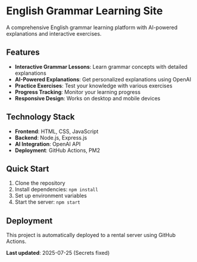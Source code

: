 # English Grammar Learning Site

A comprehensive English grammar learning platform with AI-powered explanations and interactive exercises.

## Features

- **Interactive Grammar Lessons**: Learn grammar concepts with detailed explanations
- **AI-Powered Explanations**: Get personalized explanations using OpenAI
- **Practice Exercises**: Test your knowledge with various exercises
- **Progress Tracking**: Monitor your learning progress
- **Responsive Design**: Works on desktop and mobile devices

## Technology Stack

- **Frontend**: HTML, CSS, JavaScript
- **Backend**: Node.js, Express.js
- **AI Integration**: OpenAI API
- **Deployment**: GitHub Actions, PM2

## Quick Start

1. Clone the repository
2. Install dependencies: `npm install`
3. Set up environment variables
4. Start the server: `npm start`

## Deployment

This project is automatically deployed to a rental server using GitHub Actions.

**Last updated**: 2025-07-25 (Secrets fixed) 